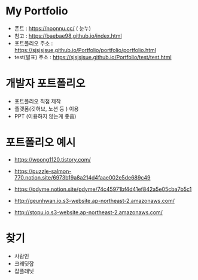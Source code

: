 # My Portfolio

- 폰트 : https://noonnu.cc/ ( 눈누)
- 참고 : https://baebae98.github.io/index.html
- 포트폴리오 주소 : https://sjsjsjsue.github.io/Portfolio/portfolio/portfolio.html
- test(발표) 주소 : https://sjsjsjsue.github.io/Portfolio/test/test.html


# 개발자 포트폴리오
- 포트폴리오 직접 제작
- 플랫폼(깃허브, 노션 등 ) 이용
- PPT (이용하지 않는게 좋음)

#  포트폴리오 예시
- https://woong1120.tistory.com/

- https://puzzle-salmon-770.notion.site/6973b19a8a214d4faae002e5de689c49

- https://pdyme.notion.site/pdyme/74c45971bf4d41ef842a5e05cba7b5c1

- http://geunhwan.io.s3-website.ap-northeast-2.amazonaws.com/

- http://stopu.io.s3-website.ap-northeast-2.amazonaws.com/

# 찾기
- 사람인
- 크레딧잡
- 잡플래닛
